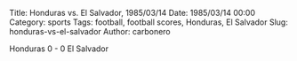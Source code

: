 Title: Honduras vs. El Salvador, 1985/03/14
Date: 1985/03/14 00:00
Category: sports
Tags: football, football scores, Honduras, El Salvador
Slug: honduras-vs-el-salvador
Author: carbonero


Honduras 0 - 0 El Salvador
